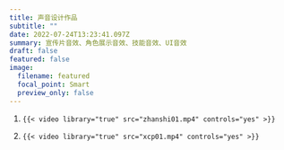 ```yaml
---
title: 声音设计作品
subtitle: ""
date: 2022-07-24T13:23:41.097Z
summary: 宣传片音效、角色展示音效、技能音效、UI音效
draft: false
featured: false
image:
  filename: featured
  focal_point: Smart
  preview_only: false
---
```

1. ```
   {{< video library="true" src="zhanshi01.mp4" controls="yes" >}}
   ```
2. ```
   {{< video library="true" src="xcp01.mp4" controls="yes" >}}
   ```